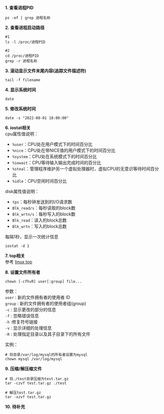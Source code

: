 **1. 查看进程PID**  
```
ps -ef | grep 进程名称
```
**2. 查看进程启动路径**  
```
#1
ls -l /proc/进程PID

#2
cd /proc/进程PID
grep -r 进程名称
```
**3. 滚动显示文件末尾内容(追踪文件描述符)**  
```
tail -f filename
```
**4. 显示系统时间**  
```
date
```
**5. 修改系统时间**  
```
date -s "2022-08-01 18:00:00"
```
**6. iostat相关**  
cpu属性值说明：
- `%user`：CPU处在用户模式下的时间百分比
- `%nice`：CPU处在带NICE值的用户模式下的时间百分比
- `%system`：CPU处在系统模式下的时间百分比
- `%iowait`：CPU等待输入输出完成时间的百分比
- `%steal`：管理程序维护另一个虚拟处理器时，虚拟CPU的无意识等待时间百分比
- `%idle`：CPU空闲时间百分比

disk属性值说明：
- `tps`：每秒钟发送到的I/O请求数
- `Blk_read/s`：每秒读取的block数
- `Blk_wrtn/s`：每秒写入的block数
- `Blk_read`：读入的block总数
- `Blk_wrtn`：写入的block总数

每隔1秒，显示一次统计信息
```
iostat -d 1
```
**7. top相关**  
参考 [linux top](https://www.csdn.net/tags/OtDaUg1sODA1NC1ibG9n.html)

**8. 设置文件所有者**  
```
chown [-cfhvR] user[:group] file...
```
参数：  
`user` : 新的文件拥有者的使用者 ID  
`group` : 新的文件拥有者的使用者组(group)  
`-c` : 显示更改的部分的信息  
`-f` : 忽略错误信息  
`-h` :修复符号链接  
`-v` : 显示详细的处理信息  
`-R` : 处理指定目录以及其子目录下的所有文件  

实例：
```
# 将目录/var/log/mysql的所有者设置为mysql
chown mysql /var/log/mysql
```
**9. 压缩/解压缩文件**  
```
# 将./test目录压缩为test.tar.gz
tar -czvf test.tar.gz ./test 

# 解压test.tar.gz
tar -xzvf test.tar.gz
```
**10. 待补充**  
